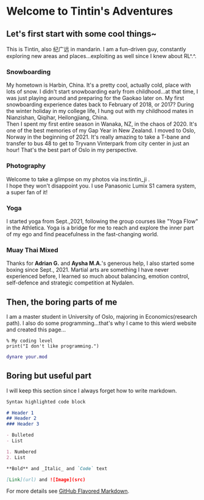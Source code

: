 # Welcome to Tintin's Adventures

## Let's first start with some cool things~
This is Tintin, also 纪广远 in mandarin. I am a fun-driven guy, constantly exploring new areas and places...exploiting as well since I knew about RL^.^.

### Snowboarding
My hometown is Harbin, China. It's a pretty cool, actually cold, place with lots of snow. I didn't start snowboarding early from childhood...at that time, I was just playing around and preparing for the Gaokao later on. My first snowboarding experience dates back to February of 2018, or 2017? During the winter holiday in my college life, I hung out with my childhood mates in Nianzishan, Qiqihar, Heilongjiang, China. <br/>
Then I spent my first entire season in Wanaka, NZ, in the chaos of 2020. It's one of the best memories of my Gap Year in New Zealand. I moved to Oslo, Norway in the beginning of 2021. It's really amazing to take a T-bane and transfer to bus 48 to get to Tryvann Vinterpark from city center in just an hour! That's the best part of Oslo in my perspective.

### Photography
Welcome to take a glimpse on my photos via ins:tintin_ji .<br/> I hope they won't disappoint you. I use Panasonic Lumix S1 camera system, a super fan of it!


### Yoga

I started yoga from Sept.,2021, following the group courses like "Yoga Flow" in the Athletica. Yoga is a bridge for me to reach and explore the inner part of my ego and find peacefulness in the fast-changing world.

### Muay Thai Mixed

Thanks for **Adrian G.** and **Aysha M.A.**'s generous help, I also started some boxing since Sept., 2021. Martial arts are something I have never experienced before, I learned so much about balancing, emotion control, self-defence and strategic competition at Nydalen.

## Then, the boring parts of me
I am a master student in University of Oslo, majoring in Economics(research path). I also do some programming...that's why I came to this wierd website and created this page...
```python3
% My coding level
print("I don't like programming.")

```
```matlab
dynare your.mod

```

## Boring but useful part
I will keep this section since I always forget how to write markdown.
```markdown
Syntax highlighted code block

# Header 1
## Header 2
### Header 3

- Bulleted
- List

1. Numbered
2. List

**Bold** and _Italic_ and `Code` text

[Link](url) and ![Image](src)
```

For more details see [GitHub Flavored Markdown](https://guides.github.com/features/mastering-markdown/).

